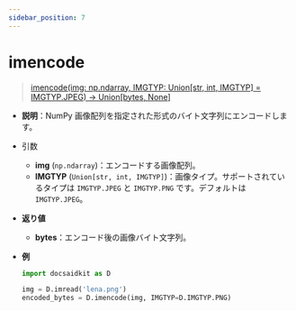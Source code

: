 ```yaml
---
sidebar_position: 7
---
```


# imencode

> [imencode(img: np.ndarray, IMGTYP: Union[str, int, IMGTYP] = IMGTYP.JPEG) -> Union[bytes, None]](https://github.com/DocsaidLab/DocsaidKit/blob/71170598902b6f8e89a969f1ce27ed4fd05b2ff2/docsaidkit/vision/improc.py#L100)

- **説明**：NumPy 画像配列を指定された形式のバイト文字列にエンコードします。

- 引数

  - **img** (`np.ndarray`)：エンコードする画像配列。
  - **IMGTYP** (`Union[str, int, IMGTYP]`)：画像タイプ。サポートされているタイプは `IMGTYP.JPEG` と `IMGTYP.PNG` です。デフォルトは `IMGTYP.JPEG`。

- **返り値**

  - **bytes**：エンコード後の画像バイト文字列。

- **例**

  ```python
  import docsaidkit as D

  img = D.imread('lena.png')
  encoded_bytes = D.imencode(img, IMGTYP=D.IMGTYP.PNG)
  ```
